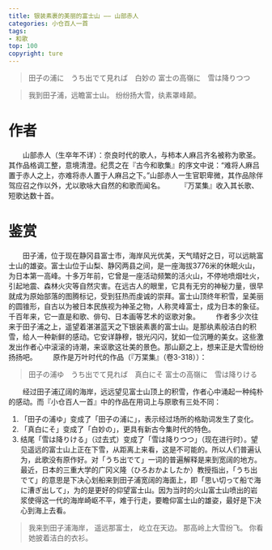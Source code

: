 ```yaml
---
title: 银装素裹的美丽的富士山 —— 山部赤人
categories: 小仓百人一首
tags:
- 和歌
top: 100
copyright: ture
---
```


> 田子の浦に&emsp;うち出でて見れば&emsp;白妙の
> 富士の高嶺に&emsp;雪は降りつつ

> 我到田子浦，远瞻富士山。
> 纷纷扬大雪，纨素罩峰颠。

<!-- more -->

# 作者
&emsp;&emsp;山部赤人（生卒年不详）：奈良时代的歌人，与柿本人麻吕齐名被称为歌圣。其作品格调工整，意境清澄。纪贯之在『古今和歌集』的序文中说：“难将人麻吕置于赤人之上，亦难将赤人置于人麻吕之下。”山部赤人一生官职卑微，其作品除伴驾应召之作以外，尤以歌咏大自然的和歌而闻名。
&emsp;&emsp;『万枼集』收入其长歌、短歌达数十首。

# 鉴赏
&emsp;&emsp;田子浦，位于现在静冈县富士市，海岸风光优美，天气晴好之日，可以远眺富士山的雄姿。富士山位于山梨、静冈两县之间，是一座海拔3776米的休眠火山，为日本第一高峰。十多万年前，它曾是一座活动频繁的活火山，不停地喷烟吐火，引起地震、森林火灾等自然灾害。在远古人的眼里，它具有无穷的神秘力量，很早就成为原始部落的图腾标记，受到狂热而虔诚的崇拜。富士山顶终年积雪，呈美丽的圆锥形，自古以为被日本民族视为神圣之物，人称灵峰富士，成为日本的象征。千百年来，它一直是和歌、俳句、日本画等艺术的讴歌对象。
&emsp;&emsp;作者多少次往来于田子浦之上，遥望着湛湛蓝天之下银装素裹的富士山。是那纨素般洁白的积雪，给人一种新鲜的感动。它安详静穆，银光闪闪，犹如一位沉睡的美女。这些激发出作者心中滚滚的诗潮，来讴歌这壮美的景色。那山巅之上，想来正是大雪纷纷扬扬吧。
&emsp;&emsp;原作是万叶时代的作品（『万枼集』（卷3-318））：
> 田子の浦ゆ&emsp;うち出でて見れば&emsp;真白にそ
> 富士の高嶺に&emsp;雪は降りける

&emsp;&emsp;经过田子浦辽阔的海岸，远远望见富士山顶上的积雪，作者心中涌起一种纯朴的感动。而『小仓百人一首』中的作品在用词上与原歌有三处不同：
1. 「田子の浦ゆ」变成了「田子の浦に」，表示经过场所的格助词发生了变化。
2. 「真白にそ」变成了「白妙の」，更具有新古今集时代的特色。
3. 结尾「雪は降りける」（过去式）变成了「雪は降りつつ」（现在进行时）。望见遥远的富士山上正在下雪，从距离上来看，这是不可能的。所以人们普遍认为，此歌没有原作好。对「うち出でて」一词的普遍解释是来到宽阔的地方。最近，日本的三重大学的广冈义隆（ひろおかよしたか）教授指出，「うち出でて」的意思是下决心划船来到田子浦宽阔的海面上，即「思い切って船で海に漕ぎ出して」，为的是更好的仰望富士山。因为当时的火山富士山喷出的岩浆使得这一代的海岸崎岖不平，难于行走，要瞻仰富士山的雄姿，最好是下决心到海上去看。

> 我来到田子浦海岸，
> 遥远那富士，
> 屹立在天边。
> 那高岭上大雪纷飞。
> 你看她披着洁白的衣衫。
